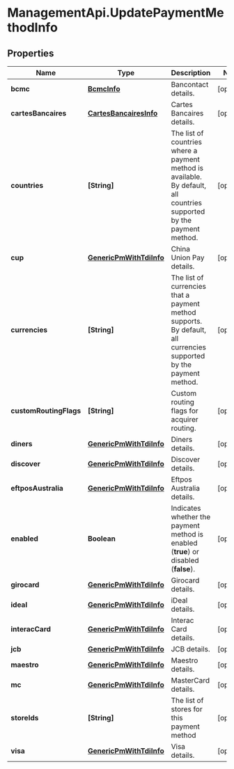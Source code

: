 # ManagementApi.UpdatePaymentMethodInfo

## Properties

Name | Type | Description | Notes
------------ | ------------- | ------------- | -------------
**bcmc** | [**BcmcInfo**](BcmcInfo.md) | Bancontact details. | [optional] 
**cartesBancaires** | [**CartesBancairesInfo**](CartesBancairesInfo.md) | Cartes Bancaires details. | [optional] 
**countries** | **[String]** | The list of countries where a payment method is available. By default, all countries supported by the payment method. | [optional] 
**cup** | [**GenericPmWithTdiInfo**](GenericPmWithTdiInfo.md) | China Union Pay details. | [optional] 
**currencies** | **[String]** | The list of currencies that a payment method supports. By default, all currencies supported by the payment method. | [optional] 
**customRoutingFlags** | **[String]** | Custom routing flags for acquirer routing. | [optional] 
**diners** | [**GenericPmWithTdiInfo**](GenericPmWithTdiInfo.md) | Diners details. | [optional] 
**discover** | [**GenericPmWithTdiInfo**](GenericPmWithTdiInfo.md) | Discover details. | [optional] 
**eftposAustralia** | [**GenericPmWithTdiInfo**](GenericPmWithTdiInfo.md) | Eftpos Australia details. | [optional] 
**enabled** | **Boolean** | Indicates whether the payment method is enabled (**true**) or disabled (**false**). | [optional] 
**girocard** | [**GenericPmWithTdiInfo**](GenericPmWithTdiInfo.md) | Girocard details. | [optional] 
**ideal** | [**GenericPmWithTdiInfo**](GenericPmWithTdiInfo.md) | iDeal details. | [optional] 
**interacCard** | [**GenericPmWithTdiInfo**](GenericPmWithTdiInfo.md) | Interac Card details. | [optional] 
**jcb** | [**GenericPmWithTdiInfo**](GenericPmWithTdiInfo.md) | JCB details. | [optional] 
**maestro** | [**GenericPmWithTdiInfo**](GenericPmWithTdiInfo.md) | Maestro details. | [optional] 
**mc** | [**GenericPmWithTdiInfo**](GenericPmWithTdiInfo.md) | MasterCard details. | [optional] 
**storeIds** | **[String]** | The list of stores for this payment method | [optional] 
**visa** | [**GenericPmWithTdiInfo**](GenericPmWithTdiInfo.md) | Visa details. | [optional] 


